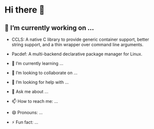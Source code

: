 # Hi there 👋

## 🔭 I’m currently working on ...

  - CCLS: A native C library to provide generic container support, better string support, and a thin wrapper over command line arguments.
  - Pacdef: A multi-backend declarative package manager for Linux.

- 🌱 I’m currently learning ...
- 👯 I’m looking to collaborate on ...
- 🤔 I’m looking for help with ...
- 💬 Ask me about ...
- 📫 How to reach me: ...
- 😄 Pronouns: ...
- ⚡ Fun fact: ...


<!--
**InnocentZero/InnocentZero** is a ✨ _special_ ✨ repository because its `README.md` (this file) appears on your GitHub profile.

Here are some ideas to get you started:

-->
